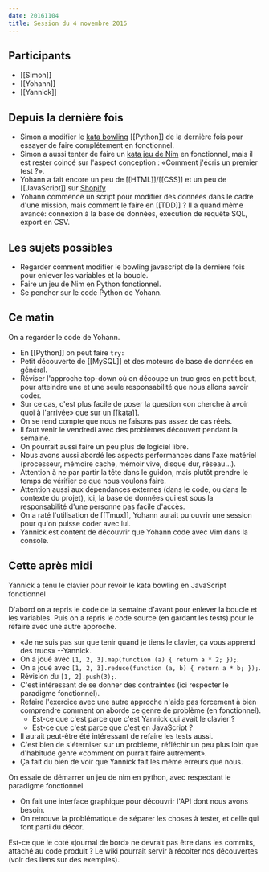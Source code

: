 ```yaml
---
date: 20161104
title: Session du 4 novembre 2016
---
```


## Participants

- [[Simon]]
- [[Yohann]]
- [[Yannick]]

## Depuis la dernière fois

- Simon a modifier le [kata bowling](http://codingdojo.org/kata/Bowling/) [[Python]] de la dernière fois pour essayer de
  faire complétement en fonctionnel.
- Simon a aussi tenter de faire un [kata jeu de Nim](http://codingdojo.org/kata/Nim/) en fonctionnel, mais il est
  rester coincé sur l'aspect conception : «Comment j'écris un premier test ?».
- Yohann a fait encore un peu de [[HTML]]/[[CSS]] et un peu de [[JavaScript]]
  sur [Shopify](https://fr.shopify.com/)
- Yohann commence un script pour modifier des données dans le cadre d'une
  mission, mais comment le faire en [[TDD]] ? Il a quand même avancé: connexion
  à la base de données, execution de requête SQL, export en CSV.

## Les sujets possibles

- Regarder comment modifier le bowling javascript de la dernière fois pour
  enlever les variables et la boucle.
- Faire un jeu de Nim en Python fonctionnel.
- Se pencher sur le code Python de Yohann.

## Ce matin

On a regarder le code de Yohann.

- En [[Python]] on peut faire `try:`
- Petit découverte de [[MySQL]] et des moteurs de base de données en général.
- Réviser l'approche top-down où on découpe un truc gros en petit bout, pour
  atteindre une et une seule responsabilité que nous allons savoir coder.
- Sur ce cas, c'est plus facile de poser la question «on cherche à avoir quoi à
  l'arrivée» que sur un [[kata]].
- On se rend compte que nous ne faisons pas assez de cas réels.
- Il faut venir le vendredi avec des problèmes découvert pendant la semaine.
- On pourrait aussi faire un peu plus de logiciel libre.
- Nous avons aussi abordé les aspects performances dans l'axe matériel
  (processeur, mémoire cache, mémoir vive, disque dur, réseau...).
- Attention à ne par partir la tête dans le guidon, mais plutôt prendre le
  temps de vérifier ce que nous voulons faire.
- Attention aussi aux dépendances externes (dans le code, ou dans le contexte
  du projet), ici, la base de données qui est sous la responsabilité d'une
  personne pas facile d'accès.
- On a raté l'utilisation de [[Tmux]], Yohann aurait pu ouvrir une session pour
  qu'on puisse coder avec lui.
- Yannick est content de découvrir que Yohann code avec Vim dans la console.

## Cette après midi

Yannick a tenu le clavier pour revoir le kata bowling en JavaScript fonctionnel

D'abord on a repris le code de la semaine d'avant pour enlever la boucle et les
variables. Puis on a repris le code source (en gardant les tests) pour le
refaire avec une autre approche.

- «Je ne suis pas sur que tenir quand je tiens le clavier, ça vous apprend des
  trucs» --Yannick.
- On a joué avec `[1, 2, 3].map(function (a) { return a * 2; });`.
- On a joué avec `[1, 2, 3].reduce(function (a, b) { return a * b; });`.
- Révision du `[1, 2].push(3);`.
- C'est intéressant de se donner des contraintes (ici respecter le paradigme
  fonctionnel).
- Refaire l'exercice avec une autre approche n'aide pas forcement à bien
  comprendre comment on aborde ce genre de problème (en fonctionnel).
  - Est-ce que c'est parce que c'est Yannick qui avait le clavier ?
  - Est-ce que c'est parce que c'est en JavaScript ?
- Il aurait peut-être été intéressant de refaire les tests aussi.
- C'est bien de s'éterniser sur un problème, réfléchir un peu plus loin que
  d'habitude genre «comment on purrait faire autrement».
- Ça fait du bien de voir que Yannick fait les même erreurs que nous.

On essaie de démarrer un jeu de nim en python, avec respectant le paradigme
fonctionnel

- On fait une interface graphique pour découvrir l'API dont nous avons besoin.
- On retrouve la problématique de séparer les choses à tester, et celle qui
  font parti du décor.


Est-ce que le coté «journal de bord» ne devrait pas être dans les commits,
attaché au code produit ? Le wiki pourrait servir à récolter nos découvertes
(voir des liens sur des exemples).

